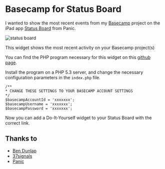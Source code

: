 # Basecamp for Status Board

I wanted to show the most recent events from my [Basecamp](https://basecamp.com/) project on the iPad app [Status Board](http://panic.com/statusboard/) from Panic.

![status board](http://groenewege.com/files/basecamp_statusboard.jpg)

This widget shows the most recent activity on your Basecamp project(s)

You can find the PHP program necessary for this widget on this [github page](https://github.com/groenewege/basecamp-dashboard).

Install the program on a PHP 5.3 server, and change the necessary configuration parameters in the `index.php` file.

    /**
    * CHANGE THESE SETTINGS TO YOUR BASECAMP ACCOUNT SETTINGS
    */
    $basecampAccountId = 'xxxxxxx';
    $basecampUsername = 'xxxxxxx';
    $basecampPassword = 'xxxxxxx';

Now you can add a Do-It-Yourself widget to your Status Board with the correct link.

## Thanks to

* [Ben Dunlap](https://github.com/bdunlap/basecamp.php)
* [37signals](https://basecamp.com/)
* [Panic](http://panic.com/statusboard/)